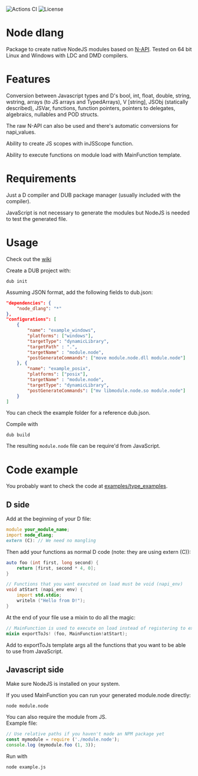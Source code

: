 ![Actions CI](https://github.com/NotSpooky/node_dlang/workflows/Type%20example%20test/badge.svg?branch=master)
![License](https://img.shields.io/badge/license-MIT-9cf)
# Node dlang
Package to create native NodeJS modules based on [N-API](https://nodejs.org/api/n-api.html "N-API").
Tested on 64 bit Linux and Windows with LDC and DMD compilers.

# Features

Conversion between Javascript types and D's bool, int, float, double, string, wstring, arrays (to JS arrays and TypedArrays), V \[string\], JSObj (statically described), JSVar, functions, function pointers, pointers to delegates, algebraics, nullables and POD structs.

The raw N-API can also be used and there's automatic conversions for napi\_values.

Ability to create JS scopes with inJSScope function.

Ability to execute functions on module load with MainFunction template.

# Requirements
Just a D compiler and DUB package manager (usually included with the compiler).

JavaScript is not necessary to generate the modules but NodeJS is needed to test the generated file.
# Usage
Check out the [wiki](https://github.com/NotSpooky/node_dlang/wiki/Introduction "wiki")

Create a DUB project with:
```shell
dub init
```
Assuming JSON format, add the following fields to dub.json:
```json
"dependencies": {
	"node_dlang": "*"
},
"configurations": [
	{
		"name": "example_windows",
		"platforms": ["windows"],
		"targetType": "dynamicLibrary",
		"targetPath" : ".",
		"targetName" : "module.node",
		"postGenerateCommands": ["move module.node.dll module.node"]
	}, {
		"name": "example_posix",
		"platforms": ["posix"],
		"targetName" : "module.node",
		"targetType": "dynamicLibrary",
		"postGenerateCommands": ["mv libmodule.node.so module.node"]
	}
]
```

You can check the example folder for a reference dub.json.

Compile with
```shell
dub build
```
The resulting `module.node` file can be require'd from JavaScript.

# Code example
You probably want to check the code at [examples/type\_examples](examples/type_examples).
## D side
Add at the beginning of your D file:
```d
module your_module_name;
import node_dlang;
extern (C): // We need no mangling
```
Then add your functions as normal D code (note: they are using extern (C)):
```d
auto foo (int first, long second) {
	return [first, second * 4, 0];
}

// Functions that you want executed on load must be void (napi_env)
void atStart (napi_env env) {
	import std.stdio;
	writeln ("Hello from D!");
}
```
At the end of your file use a mixin to do all the magic:
```d
// MainFunction is used to execute on load instead of registering to exports.
mixin exportToJs! (foo, MainFunction!atStart);
```
Add to exportToJs template args all the functions that you want to be able to use from JavaScript.
## Javascript side
Make sure NodeJS is installed on your system.

If you used MainFunction you can run your generated module.node directly:
```shell
node module.node
```

You can also require the module from JS.  
Example file:
```javascript
// Use relative paths if you haven't made an NPM package yet
const mymodule = require ('./module.node');
console.log (mymodule.foo (1, 3));
```
Run with
```shell
node example.js
```
